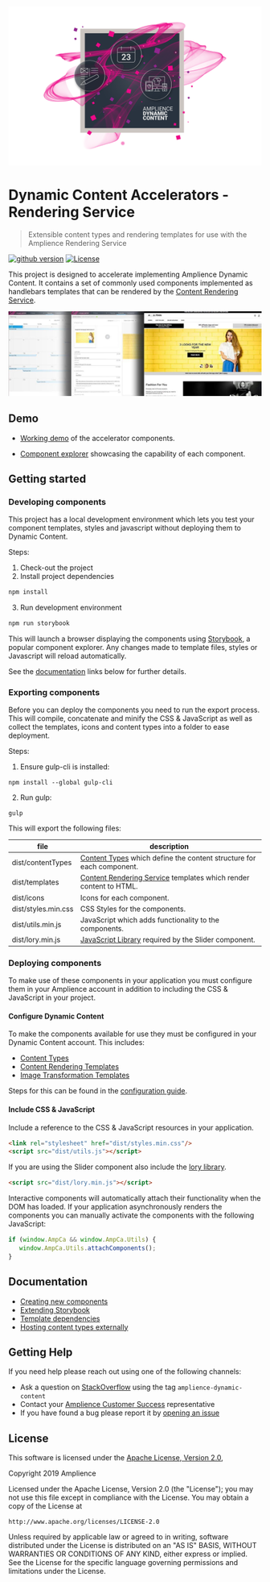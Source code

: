 [![Amplience Dynamic Content](media/header.png)](https://amplience.com/dynamic-content)

# Dynamic Content Accelerators - Rendering Service

> Extensible content types and rendering templates for use with the Amplience Rendering Service

[![github version](https://img.shields.io/github/release/amplience/dc-accelerators-content-rendering-service.svg)](https://github.com/amplience/dc-accelerators-content-rendering-service/releases/latest) [![License](https://img.shields.io/badge/License-Apache%202.0-blue.svg)](https://opensource.org/licenses/Apache-2.0)

This project is designed to accelerate implementing Amplience Dynamic Content. It contains a set of commonly used components implemented as handlebars templates that can be rendered by the [Content Rendering Service](https://docs.amplience.net/integration/contentrenderingservice.html#the-content-rendering-service).

[![Amplience Dynamic Content Accelerators](media/screenshot.jpeg)](https://amplience.com/dynamic-content)

## Demo

* [Working demo](https://dev-solutions.s3.amazonaws.com/dc-demo-site/dist/homepage/index.html?c=d8b929ee-214d-48f0-90c0-4e121ca55a6f&s=e6bdb253-db3c-4458-b5cc-0d90aa02e114) of the accelerator components.

* [Component explorer](http://dev-solutions.s3.amazonaws.com/dc-renders-wireframe/dist/index.html?c=ab78c8be-9f03-4a52-bde0-4ebde03b79a3) showcasing the capability of each component.

## Getting started

### Developing components

This project has a local development environment which lets you test your component templates, styles and javascript without deploying them to Dynamic Content.

Steps:

1. Check-out the project
2. Install project dependencies
```js
npm install
```
3. Run development environment
```js
npm run storybook
```

This will launch a browser displaying the components using [Storybook](https://storybook.js.org/), a popular component explorer. Any changes made to template files, styles or Javascript will reload automatically.

See the [documentation](#documentation) links below for further details.

### Exporting components

Before you can deploy the components you need to run the export process. This will compile, concatenate and minify the CSS & JavaScript as well as collect the templates, icons and content types into a folder to ease deployment.

Steps:

1. Ensure gulp-cli is installed:
```
npm install --global gulp-cli
```

2. Run gulp:

```
gulp
```

This will export the following files:

| file                | description                                                                                                                                                            |
|---------------------|------------------------------------------------------------------------------------------------------------------------------------------------------------------------|
| dist/contentTypes   | [Content Types](https://docs.amplience.net/integration/contenttypes.html) which define the content structure for each component.                                        |
| dist/templates      | [Content Rendering Service](https://docs.amplience.net/integration/contentrenderingservice.html#the-content-rendering-service) templates which render content to HTML. |
| dist/icons          | Icons for each component.                                                                                                                                              |
| dist/styles.min.css | CSS Styles for the components.                                                                                                                                         |
| dist/utils.min.js   | JavaScript which adds functionality to the components.                                                                                                                 |
| dist/lory.min.js    | [JavaScript Library](https://github.com/loryjs/lory) required by the Slider component.                                                                                 |

### Deploying components

To make use of these components in your application you must configure them in your Amplience account in addition to including the CSS & JavaScript in your project.

#### Configure Dynamic Content

To make the components available for use they must be configured in your Dynamic Content account. This includes:

* [Content Types](https://docs.amplience.net/integration/contenttypes.html)
* [Content Rendering Templates](https://docs.amplience.net/integration/contentrenderingservice.html)
* [Image Transformation Templates](https://docs.amplience.net/contenthub/tools.html#templates)

Steps for this can be found in the [configuration guide](./docs/CONFIGURE-DYNAMIC-CONTENT.md).

#### Include CSS & JavaScript

Include a reference to the CSS & JavaScript resources in your application.

```html
<link rel="stylesheet" href="dist/styles.min.css"/>
<script src="dist/utils.js"></script>
```

If you are using the Slider component also include the [lory library](https://github.com/loryjs/lory).

```html
<script src="dist/lory.min.js"></script>
```

Interactive components will automatically attach their functionality when the DOM has loaded. If your application asynchronously renders the components you can manually activate the components with the following JavaScript:

```js
if (window.AmpCa && window.AmpCa.Utils) {
   window.AmpCa.Utils.attachComponents();
}
```

## Documentation

* [Creating new components](./docs/CREATING-COMPONENTS.md)
* [Extending Storybook](./docs/EXTENDING-STORYBOOK.md)
* [Template dependencies](./docs/TEMPLATE-DEPENDENCIES.md)
* [Hosting content types externally](./docs/EXTERNAL-CONTENT-TYPES.md)

## Getting Help
If you need help please reach out using one of the following channels:

* Ask a question on [StackOverflow](https://stackoverflow.com/) using the tag `amplience-dynamic-content`
* Contact your [Amplience Customer Success](https://amplience.com/customer-success) representative
* If you have found a bug please report it by [opening an issue](https://github.com/amplience/dc-accelerators-content-rendering-service/issues/new)

## License

This software is licensed under the [Apache License, Version 2.0](http://www.apache.org/licenses/LICENSE-2.0),

Copyright 2019 Amplience

Licensed under the Apache License, Version 2.0 (the "License");
you may not use this file except in compliance with the License.
You may obtain a copy of the License at

    http://www.apache.org/licenses/LICENSE-2.0

Unless required by applicable law or agreed to in writing, software
distributed under the License is distributed on an "AS IS" BASIS,
WITHOUT WARRANTIES OR CONDITIONS OF ANY KIND, either express or implied.
See the License for the specific language governing permissions and
limitations under the License.
